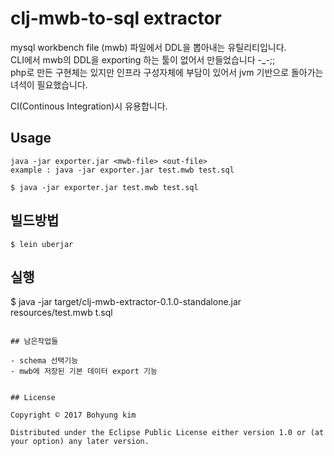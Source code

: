 # clj-mwb-to-sql extractor

mysql workbench file (mwb) 파일에서 DDL을 뽑아내는 유틸리티입니다.   
CLI에서 mwb의 DDL을 exporting 하는 툴이 없어서 만들었습니다 -_-;;   
php로 만든 구현체는 있지만 인프라 구성자체에 부담이 있어서 jvm 기반으로 돌아가는 녀석이 필요했습니다.  

CI(Continous Integration)시 유용합니다. 

## Usage

```shell
java -jar exporter.jar <mwb-file> <out-file>
example : java -jar exporter.jar test.mwb test.sql

$ java -jar exporter.jar test.mwb test.sql
```


## 빌드방법 

```shell
$ lein uberjar 
```

## 실행 

$ java -jar target/clj-mwb-extractor-0.1.0-standalone.jar resources/test.mwb t.sql
```

## 남은작업들 

- schema 선택기능 
- mwb에 저장된 기본 데이터 export 기능 


## License

Copyright © 2017 Bohyung kim

Distributed under the Eclipse Public License either version 1.0 or (at
your option) any later version.
